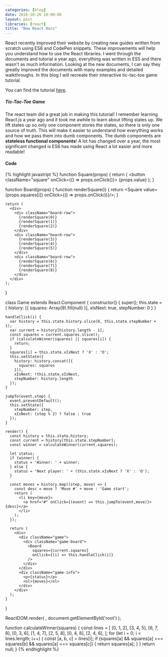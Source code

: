 ```yaml
---
categories: [blog]
date: 2016-10-26 10:00:00
layout: post
libraries: [react]
title: "New React Docs"
---
```


React recently improved their website by creating new guides written from scratch using ES6 and CodePen snippets. These improvements will help you understand how to use the React libraries. I went through the documents and tutorial a year ago, everything was written in ES5 and there wasn't as much information. Looking at the new documents, I can say they greatly improved the documents with many examples and detailed walkthroughs. In this blog I will recreate their interactive tic-tac-toe game tutorial.

You can find the tutorial <a href="https://facebook.github.io/react/tutorial/tutorial.html" target="_blank">here</a>.

##### Tic-Tac-Toe Game

<div id="root"></div>

The react team did a great job in making this tutorial! I remember learning React.js a year ago and it took me awhile to learn about lifting states up. We lift states up so only one component stores the states, so there is only one source of truth. This will make it easier to understand how everything works and how we pass them into dumb components. The dumb components are __stateless functional components__! A lot has changed over a year, the most significant changed is ES6 has made using React a lot easier and more readable!

#### Code

{% highlight javastript %}
  function Square(props) {
    return (
      <button className="square" onClick={() => props.onClick()}>
        {props.value}
      </button>
    );
  }

  function Board(props) {
    function renderSquare(i) {
      return <Square value={props.squares[i]} onClick={() => props.onClick(i)}/>;
    }

    return (
      <div>
        <div className="board-row">
          {renderSquare(0)}
          {renderSquare(1)}
          {renderSquare(2)}
        </div>
        <div className="board-row">
          {renderSquare(3)}
          {renderSquare(4)}
          {renderSquare(5)}
        </div>
        <div className="board-row">
          {renderSquare(6)}
          {renderSquare(7)}
          {renderSquare(8)}
        </div>
      </div>
    );
  }

  class Game extends React.Component {
    constructor() {
      super();
      this.state = {
        history: [{
          squares: Array(9).fill(null)
        }],
        xIsNext: true,
        stepNumber: 0
      }
    }

    handleClick(i) {
      var history = this.state.history.slice(0, this.state.stepNumber + 1);
      var current = history[history.length - 1];
      const squares = current.squares.slice();
      if (calculateWinner(squares) || squares[i]) {
        return;
      }
      squares[i] = this.state.xIsNext ? 'X' : 'O';
      this.setState({
        history: history.concat([{
          squares: squares
        }]),
        xIsNext: !this.state.xIsNext,
        stepNumber: history.length
      });
    }

    jumpTo(event,step) {
      event.preventDefault();
      this.setState({
        stepNumber: step,
        xIsNext: (step % 2) ? false : true
      });
    }

    render() {
      const history = this.state.history;
      const current = history[this.state.stepNumber];
      const winner = calculateWinner(current.squares);

      let status;
      if (winner) {
        status = 'Winner: ' + winner;
      } else {
        status = 'Next player: ' + (this.state.xIsNext ? 'X' : 'O');
      }

      const moves = history.map((step, move) => {
        const desc = move ? 'Move #' + move : 'Game start';
        return (
          <li key={move}>
            <a href="#" onClick={(event) => this.jumpTo(event,move)}>{desc}</a>
          </li>
        );
      });

      return (
        <div>
          <div className="game">
            <div className="game-board">
              <Board 
                squares={current.squares}
                onClick={(i) => this.handleClick(i)}
              />
            </div>
          </div>
          <div className="game-info">
            <p>{status}</p>
            <ol>{moves}</ol>
          </div>
        </div>
      );
    }
  }

  ReactDOM.render(
    <Game />,
    document.getElementById('root')
  );

  function calculateWinner(squares) {
    const lines = [
      [0, 1, 2],
      [3, 4, 5],
      [6, 7, 8],
      [0, 3, 6],
      [1, 4, 7],
      [2, 5, 8],
      [0, 4, 8],
      [2, 4, 6],
    ];
    for (let i = 0; i < lines.length; i++) {
      const [a, b, c] = lines[i];
      if (squares[a] && squares[a] === squares[b] && squares[a] === squares[c]) {
        return squares[a];
      }
    }
    return null;
  }
{% endhighlight %}

<script type="text/babel">
  $( document ).ready(function() {
    function Square(props) {
      return (
        <button className="square" onClick={() => props.onClick()}>
          {props.value}
        </button>
      );
    }

    function Board(props) {
      function renderSquare(i) {
        return <Square value={props.squares[i]} onClick={() => props.onClick(i)}/>;
      }

      return (
        <div>
          <div className="board-row">
            {renderSquare(0)}
            {renderSquare(1)}
            {renderSquare(2)}
          </div>
          <div className="board-row">
            {renderSquare(3)}
            {renderSquare(4)}
            {renderSquare(5)}
          </div>
          <div className="board-row">
            {renderSquare(6)}
            {renderSquare(7)}
            {renderSquare(8)}
          </div>
        </div>
      );
    }

    class Game extends React.Component {
      constructor() {
        super();
        this.state = {
          history: [{
            squares: Array(9).fill(null)
          }],
          xIsNext: true,
          stepNumber: 0
        }
      }

      handleClick(i) {
        var history = this.state.history.slice(0, this.state.stepNumber + 1);
        var current = history[history.length - 1];
        const squares = current.squares.slice();
        if (calculateWinner(squares) || squares[i]) {
          return;
        }
        squares[i] = this.state.xIsNext ? 'X' : 'O';
        this.setState({
          history: history.concat([{
            squares: squares
          }]),
          xIsNext: !this.state.xIsNext,
          stepNumber: history.length
        });
      }

      jumpTo(event,step) {
        event.preventDefault();
        this.setState({
          stepNumber: step,
          xIsNext: (step % 2) ? false : true
        });
      }

      render() {
        const history = this.state.history;
        const current = history[this.state.stepNumber];
        const winner = calculateWinner(current.squares);

        let status;
        if (winner) {
          status = 'Winner: ' + winner;
        } else {
          status = 'Next player: ' + (this.state.xIsNext ? 'X' : 'O');
        }

        const moves = history.map((step, move) => {
          const desc = move ? 'Move #' + move : 'Game start';
          return (
            <li key={move}>
              <a href="#" onClick={(event) => this.jumpTo(event,move)}>{desc}</a>
            </li>
          );
        });

        return (
          <div>
            <div className="game">
              <div className="game-board">
                <Board 
                  squares={current.squares}
                  onClick={(i) => this.handleClick(i)}
                />
              </div>
            </div>
            <div className="game-info">
              <p>{status}</p>
              <ol>{moves}</ol>
            </div>
          </div>
        );
      }
    }

    ReactDOM.render(
      <Game />,
      document.getElementById('root')
    );
    
    function calculateWinner(squares) {
      const lines = [
        [0, 1, 2],
        [3, 4, 5],
        [6, 7, 8],
        [0, 3, 6],
        [1, 4, 7],
        [2, 5, 8],
        [0, 4, 8],
        [2, 4, 6],
      ];
      for (let i = 0; i < lines.length; i++) {
        const [a, b, c] = lines[i];
        if (squares[a] && squares[a] === squares[b] && squares[a] === squares[c]) {
          return squares[a];
        }
      }
      return null;
    }
  });
</script>